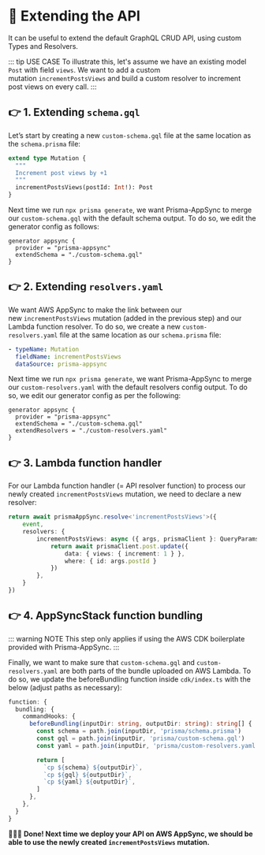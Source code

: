 # 🔌 Extending the API

It can be useful to extend the default GraphQL CRUD API, using custom Types and Resolvers.

::: tip USE CASE
To illustrate this, let's assume we have an existing model `Post` with field `views`. We want to add a custom mutation `incrementPostsViews` and build a custom resolver to increment post views on every call.
:::

## 👉 1. Extending `schema.gql`

Let’s start by creating a new `custom-schema.gql` file at the same location as the `schema.prisma` file:

```graphql
extend type Mutation {
  """
  Increment post views by +1
  """
  incrementPostsViews(postId: Int!): Post
}
```

Next time we run `npx prisma generate`, we want Prisma-AppSync to merge our `custom-schema.gql` with the default schema output. To do so, we edit the generator config as follows:

```json{3}
generator appsync {
  provider = "prisma-appsync"
  extendSchema = "./custom-schema.gql"
}
```

## 👉 2. Extending `resolvers.yaml`

We want AWS AppSync to make the link between our new `incrementPostsViews` mutation (added in the previous step) and our Lambda function resolver. To do so, we create a new `custom-resolvers.yaml` file at the same location as our `schema.prisma` file:

```yaml
- typeName: Mutation
  fieldName: incrementPostsViews
  dataSource: prisma-appsync
```

Next time we run `npx prisma generate`, we want Prisma-AppSync to merge our `custom-resolvers.yaml` with the default resolvers config output. To do so, we edit our generator config as per the following:

```json{4}
generator appsync {
  provider = "prisma-appsync"
  extendSchema = "./custom-schema.gql"
  extendResolvers = "./custom-resolvers.yaml"
}
```

## 👉 3. Lambda function handler

For our Lambda function handler (= API resolver function) to process our newly created `incrementPostsViews` mutation, we need to declare a new resolver:

```ts
return await prismaAppSync.resolve<'incrementPostsViews'>({
    event,
    resolvers: {
        incrementPostsViews: async ({ args, prismaClient }: QueryParamsCustom) => {
            return await prismaClient.post.update({
                data: { views: { increment: 1 } },
                where: { id: args.postId }
            })
        },
    }
})
```

## 👉 4. AppSyncStack function bundling

::: warning NOTE
This step only applies if using the AWS CDK boilerplate provided with Prisma-AppSync.
:::

Finally, we want to make sure that `custom-schema.gql` and `custom-resolvers.yaml` are both parts of the bundle uploaded on AWS Lambda. To do so, we update the beforeBundling function inside `cdk/index.ts` with the below (adjust paths as necessary):

```ts
function: {
  bundling: {
    commandHooks: {
      beforeBundling(inputDir: string, outputDir: string): string[] {
        const schema = path.join(inputDir, 'prisma/schema.prisma')
        const gql = path.join(inputDir, 'prisma/custom-schema.gql')
        const yaml = path.join(inputDir, 'prisma/custom-resolvers.yaml')

        return [
          `cp ${schema} ${outputDir}`,
          `cp ${gql} ${outputDir}`,
          `cp ${yaml} ${outputDir}`,
        ]
      },
    },
  }
}
```

🚀🚀🚀 **Done! Next time we deploy your API on AWS AppSync, we should be able to use the newly created `incrementPostsViews` mutation.**

